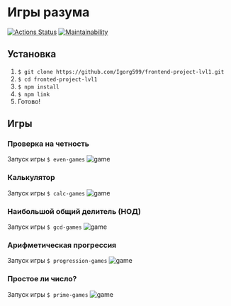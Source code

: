 # Игры разума

[![Actions Status](https://github.com/Igorg599/frontend-project-lvl1/workflows/hexlet-check/badge.svg)](https://github.com/Igorg599/frontend-project-lvl1/actions)
[![Maintainability](https://api.codeclimate.com/v1/badges/a99a88d28ad37a79dbf6/maintainability)](https://codeclimate.com/github/codeclimate/codeclimate/maintainability)

## Установка

1. `$ git clone https://github.com/Igorg599/frontend-project-lvl1.git`
2. `$ cd fronted-project-lvl1`
3. `$ npm install`
4. `$ npm link`
5. Готово!

## Игры

### Проверка на четность

Запуск игры `$ even-games`
<img src='https://prnt.sc/26hlj14' alt='game'>

### Калькулятор

Запуск игры `$ calc-games`
<img src='https://prnt.sc/26hlkd4' alt='game'>

### Наибольшой общий делитель (НОД)

Запуск игры `$ gcd-games`
<img src='https://prnt.sc/26hll1h' alt='game'>

### Арифметическая прогрессия

Запуск игры `$ progression-games`
<img src='https://prnt.sc/26hllgo' alt='game'>

### Простое ли число?

Запуск игры `$ prime-games`
<img src='https://prnt.sc/26hlly4' alt='game'>
